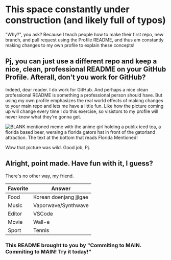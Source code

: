 # This space constantly under construction (and likely full of typos)
"Why?", you ask? Because I teach people how to make their first repo, new branch, and pull request using the Profile README, and thus am constantly making changes to my own profile to explain these concepts! 

## Pj, you can just use a different repo and keep a nice, clean, professional README on your GitHub Profile. Afterall, don't you work for GitHub? 

Indeed, dear reader. I do work for GitHub. And perhaps a nice clean professional README is something a professional person should have. But using my own profile emphasizes the real world effects of making changes to your main repo and lets me have a little fun. Like how the picture coming up will change every time I do this exercise, so visistors to my profile will never know what they're gonna get. 

![BLANK mentioned meme with the anime girl holding a publix iced tea, a florida based beer, weraing a florida gators hat in front of the gatorland attraction. The text at the bottom that reads Florida Mentioned!](https://github.com/MetzinAround/MetzinAround/blob/main/assets/Pj_tech_talk.jpg)

Wow that picture was wild. Good job, Pj. 

## Alright, point made. Have fun with it, I guess?

There's no other way, my friend. 

|Favorite|Answer|
|----|----|
|Food| Korean doenjang jjigae|
|Music| Vaporwave/Synthwave|
|Editor|VSCode|
|Movie| Wall-e|
|Sport| Tennis|

### This README brought to you by "Commiting to MAIN. Commiting to MAIN! Try it today!"
